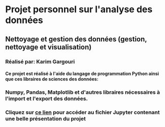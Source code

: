 # Projet personnel sur l'analyse des données

## Nettoyage et gestion des données (gestion, nettoyage et visualisation)

### Réalisé par: Karim Gargouri

#### Ce projet est réalisé à l'aide du langage de programmation Python ainsi que ces libraires de sciences des données:

### Numpy, Pandas, Matplotlib et d'autres libraires nécessaires à l'import et l'export des données.

### Cliquez sur [ce lien](https://github.com/miraxsd/AnalyseDonnees/blob/main/Analyse%20des%20données.ipynb) pour accéder au fichier Jupyter contenant une belle présentation du projet
